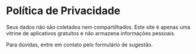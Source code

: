 # Política de Privacidade

Seus dados não são coletados nem compartilhados. Este site é apenas uma vitrine de aplicativos gratuitos e não armazena informações pessoais.

Para dúvidas, entre em contato pelo formulário de sugestão.
